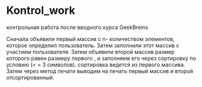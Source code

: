 # Kontrol_work
контрольная работа после вводного курса GeekBreins

Сначала объявили первый массив с n- количеством элементов, которое определил пользователь.
Затем заполнили этот массив с участием пользователя.
Затем объявили второй массив размер которого равен размеру первого , и заполняем его через сортировку 
по условию (< = 3 символов). сортировка ведется из первого массива.
Затем через метод печати выводим на печать первый массив и второй отсортированный.
